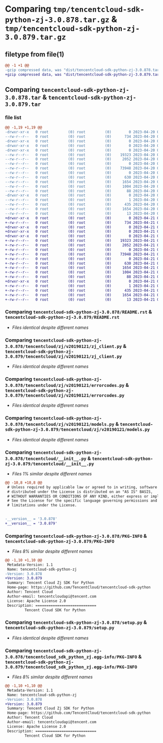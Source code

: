 # Comparing `tmp/tencentcloud-sdk-python-zj-3.0.878.tar.gz` & `tmp/tencentcloud-sdk-python-zj-3.0.879.tar.gz`

## filetype from file(1)

```diff
@@ -1 +1 @@
-gzip compressed data, was "dist/tencentcloud-sdk-python-zj-3.0.878.tar", last modified: Thu Apr 20 00:57:11 2023, max compression
+gzip compressed data, was "dist/tencentcloud-sdk-python-zj-3.0.879.tar", last modified: Fri Apr 21 01:10:53 2023, max compression
```

## Comparing `tencentcloud-sdk-python-zj-3.0.878.tar` & `tencentcloud-sdk-python-zj-3.0.879.tar`

### file list

```diff
@@ -1,19 +1,19 @@
-drwxr-xr-x   0 root         (0) root         (0)        0 2023-04-20 00:57:11.000000 tencentcloud-sdk-python-zj-3.0.878/
--rw-r--r--   0 root         (0) root         (0)      734 2023-04-20 00:57:11.000000 tencentcloud-sdk-python-zj-3.0.878/README.rst
-drwxr-xr-x   0 root         (0) root         (0)        0 2023-04-20 00:57:11.000000 tencentcloud-sdk-python-zj-3.0.878/tencentcloud/
-drwxr-xr-x   0 root         (0) root         (0)        0 2023-04-20 00:57:11.000000 tencentcloud-sdk-python-zj-3.0.878/tencentcloud/zj/
-drwxr-xr-x   0 root         (0) root         (0)        0 2023-04-20 00:57:11.000000 tencentcloud-sdk-python-zj-3.0.878/tencentcloud/zj/v20190121/
--rw-r--r--   0 root         (0) root         (0)    19323 2023-04-20 00:57:11.000000 tencentcloud-sdk-python-zj-3.0.878/tencentcloud/zj/v20190121/zj_client.py
--rw-r--r--   0 root         (0) root         (0)     2052 2023-04-20 00:57:11.000000 tencentcloud-sdk-python-zj-3.0.878/tencentcloud/zj/v20190121/errorcodes.py
--rw-r--r--   0 root         (0) root         (0)        0 2023-04-20 00:57:11.000000 tencentcloud-sdk-python-zj-3.0.878/tencentcloud/zj/v20190121/__init__.py
--rw-r--r--   0 root         (0) root         (0)    73948 2023-04-20 00:57:11.000000 tencentcloud-sdk-python-zj-3.0.878/tencentcloud/zj/v20190121/models.py
--rw-r--r--   0 root         (0) root         (0)        0 2023-04-20 00:57:11.000000 tencentcloud-sdk-python-zj-3.0.878/tencentcloud/zj/__init__.py
--rw-r--r--   0 root         (0) root         (0)      630 2023-04-20 00:57:11.000000 tencentcloud-sdk-python-zj-3.0.878/tencentcloud/__init__.py
--rw-r--r--   0 root         (0) root         (0)     1654 2023-04-20 00:57:11.000000 tencentcloud-sdk-python-zj-3.0.878/PKG-INFO
--rw-r--r--   0 root         (0) root         (0)     1004 2023-04-20 00:57:11.000000 tencentcloud-sdk-python-zj-3.0.878/setup.py
--rw-r--r--   0 root         (0) root         (0)       88 2023-04-20 00:57:11.000000 tencentcloud-sdk-python-zj-3.0.878/setup.cfg
-drwxr-xr-x   0 root         (0) root         (0)        0 2023-04-20 00:57:11.000000 tencentcloud-sdk-python-zj-3.0.878/tencentcloud_sdk_python_zj.egg-info/
--rw-r--r--   0 root         (0) root         (0)        1 2023-04-20 00:57:11.000000 tencentcloud-sdk-python-zj-3.0.878/tencentcloud_sdk_python_zj.egg-info/dependency_links.txt
--rw-r--r--   0 root         (0) root         (0)      435 2023-04-20 00:57:11.000000 tencentcloud-sdk-python-zj-3.0.878/tencentcloud_sdk_python_zj.egg-info/SOURCES.txt
--rw-r--r--   0 root         (0) root         (0)     1654 2023-04-20 00:57:11.000000 tencentcloud-sdk-python-zj-3.0.878/tencentcloud_sdk_python_zj.egg-info/PKG-INFO
--rw-r--r--   0 root         (0) root         (0)       13 2023-04-20 00:57:11.000000 tencentcloud-sdk-python-zj-3.0.878/tencentcloud_sdk_python_zj.egg-info/top_level.txt
+drwxr-xr-x   0 root         (0) root         (0)        0 2023-04-21 01:10:53.000000 tencentcloud-sdk-python-zj-3.0.879/
+-rw-r--r--   0 root         (0) root         (0)      734 2023-04-21 01:10:53.000000 tencentcloud-sdk-python-zj-3.0.879/README.rst
+drwxr-xr-x   0 root         (0) root         (0)        0 2023-04-21 01:10:53.000000 tencentcloud-sdk-python-zj-3.0.879/tencentcloud/
+drwxr-xr-x   0 root         (0) root         (0)        0 2023-04-21 01:10:53.000000 tencentcloud-sdk-python-zj-3.0.879/tencentcloud/zj/
+drwxr-xr-x   0 root         (0) root         (0)        0 2023-04-21 01:10:53.000000 tencentcloud-sdk-python-zj-3.0.879/tencentcloud/zj/v20190121/
+-rw-r--r--   0 root         (0) root         (0)    19323 2023-04-21 01:10:53.000000 tencentcloud-sdk-python-zj-3.0.879/tencentcloud/zj/v20190121/zj_client.py
+-rw-r--r--   0 root         (0) root         (0)     2052 2023-04-21 01:10:53.000000 tencentcloud-sdk-python-zj-3.0.879/tencentcloud/zj/v20190121/errorcodes.py
+-rw-r--r--   0 root         (0) root         (0)        0 2023-04-21 01:10:53.000000 tencentcloud-sdk-python-zj-3.0.879/tencentcloud/zj/v20190121/__init__.py
+-rw-r--r--   0 root         (0) root         (0)    73948 2023-04-21 01:10:53.000000 tencentcloud-sdk-python-zj-3.0.879/tencentcloud/zj/v20190121/models.py
+-rw-r--r--   0 root         (0) root         (0)        0 2023-04-21 01:10:53.000000 tencentcloud-sdk-python-zj-3.0.879/tencentcloud/zj/__init__.py
+-rw-r--r--   0 root         (0) root         (0)      630 2023-04-21 01:10:53.000000 tencentcloud-sdk-python-zj-3.0.879/tencentcloud/__init__.py
+-rw-r--r--   0 root         (0) root         (0)     1654 2023-04-21 01:10:53.000000 tencentcloud-sdk-python-zj-3.0.879/PKG-INFO
+-rw-r--r--   0 root         (0) root         (0)     1004 2023-04-21 01:10:53.000000 tencentcloud-sdk-python-zj-3.0.879/setup.py
+-rw-r--r--   0 root         (0) root         (0)       88 2023-04-21 01:10:53.000000 tencentcloud-sdk-python-zj-3.0.879/setup.cfg
+drwxr-xr-x   0 root         (0) root         (0)        0 2023-04-21 01:10:53.000000 tencentcloud-sdk-python-zj-3.0.879/tencentcloud_sdk_python_zj.egg-info/
+-rw-r--r--   0 root         (0) root         (0)        1 2023-04-21 01:10:53.000000 tencentcloud-sdk-python-zj-3.0.879/tencentcloud_sdk_python_zj.egg-info/dependency_links.txt
+-rw-r--r--   0 root         (0) root         (0)      435 2023-04-21 01:10:53.000000 tencentcloud-sdk-python-zj-3.0.879/tencentcloud_sdk_python_zj.egg-info/SOURCES.txt
+-rw-r--r--   0 root         (0) root         (0)     1654 2023-04-21 01:10:53.000000 tencentcloud-sdk-python-zj-3.0.879/tencentcloud_sdk_python_zj.egg-info/PKG-INFO
+-rw-r--r--   0 root         (0) root         (0)       13 2023-04-21 01:10:53.000000 tencentcloud-sdk-python-zj-3.0.879/tencentcloud_sdk_python_zj.egg-info/top_level.txt
```

### Comparing `tencentcloud-sdk-python-zj-3.0.878/README.rst` & `tencentcloud-sdk-python-zj-3.0.879/README.rst`

 * *Files identical despite different names*

### Comparing `tencentcloud-sdk-python-zj-3.0.878/tencentcloud/zj/v20190121/zj_client.py` & `tencentcloud-sdk-python-zj-3.0.879/tencentcloud/zj/v20190121/zj_client.py`

 * *Files identical despite different names*

### Comparing `tencentcloud-sdk-python-zj-3.0.878/tencentcloud/zj/v20190121/errorcodes.py` & `tencentcloud-sdk-python-zj-3.0.879/tencentcloud/zj/v20190121/errorcodes.py`

 * *Files identical despite different names*

### Comparing `tencentcloud-sdk-python-zj-3.0.878/tencentcloud/zj/v20190121/models.py` & `tencentcloud-sdk-python-zj-3.0.879/tencentcloud/zj/v20190121/models.py`

 * *Files identical despite different names*

### Comparing `tencentcloud-sdk-python-zj-3.0.878/tencentcloud/__init__.py` & `tencentcloud-sdk-python-zj-3.0.879/tencentcloud/__init__.py`

 * *Files 1% similar despite different names*

```diff
@@ -10,8 +10,8 @@
 # Unless required by applicable law or agreed to in writing, software
 # distributed under the License is distributed on an "AS IS" BASIS,
 # WITHOUT WARRANTIES OR CONDITIONS OF ANY KIND, either express or implied.
 # See the License for the specific language governing permissions and
 # limitations under the License.
 
 
-__version__ = '3.0.878'
+__version__ = '3.0.879'
```

### Comparing `tencentcloud-sdk-python-zj-3.0.878/PKG-INFO` & `tencentcloud-sdk-python-zj-3.0.879/PKG-INFO`

 * *Files 8% similar despite different names*

```diff
@@ -1,10 +1,10 @@
 Metadata-Version: 1.1
 Name: tencentcloud-sdk-python-zj
-Version: 3.0.878
+Version: 3.0.879
 Summary: Tencent Cloud Zj SDK for Python
 Home-page: https://github.com/TencentCloud/tencentcloud-sdk-python
 Author: Tencent Cloud
 Author-email: tencentcloudapi@tencent.com
 License: Apache License 2.0
 Description: ============================
         Tencent Cloud SDK for Python
```

### Comparing `tencentcloud-sdk-python-zj-3.0.878/setup.py` & `tencentcloud-sdk-python-zj-3.0.879/setup.py`

 * *Files identical despite different names*

### Comparing `tencentcloud-sdk-python-zj-3.0.878/tencentcloud_sdk_python_zj.egg-info/PKG-INFO` & `tencentcloud-sdk-python-zj-3.0.879/tencentcloud_sdk_python_zj.egg-info/PKG-INFO`

 * *Files 8% similar despite different names*

```diff
@@ -1,10 +1,10 @@
 Metadata-Version: 1.1
 Name: tencentcloud-sdk-python-zj
-Version: 3.0.878
+Version: 3.0.879
 Summary: Tencent Cloud Zj SDK for Python
 Home-page: https://github.com/TencentCloud/tencentcloud-sdk-python
 Author: Tencent Cloud
 Author-email: tencentcloudapi@tencent.com
 License: Apache License 2.0
 Description: ============================
         Tencent Cloud SDK for Python
```

